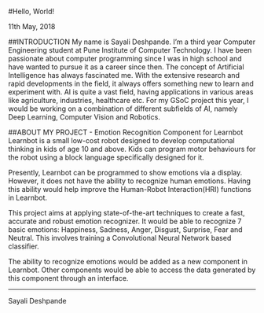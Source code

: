 #Hello, World!

11th May, 2018

##INTRODUCTION
My name is Sayali Deshpande. I’m a third year Computer Engineering student at Pune Institute of Computer Technology. I have been passionate about computer programming since I was in high school and have wanted to pursue it as a career since then.
The concept of Artificial Intelligence has always fascinated me. With the extensive research and rapid developments in the field, it always offers something new to learn and experiment with. AI is quite a vast field, having applications in various areas like agriculture, industries, healthcare etc. For my GSoC project this year, I would be working on a combination of different subfields of AI, namely Deep Learning, Computer Vision and Robotics.

##ABOUT MY PROJECT - Emotion Recognition Component for Learnbot
Learnbot is a small low-cost robot designed to develop computational thinking in kids of age 10 and above. Kids can program motor behaviours for the robot using a block language specifically designed for it. 

Presently, Learnbot can be programmed to show emotions via a display. However, it does not have the ability to recognize human emotions. Having this ability would help improve the Human-Robot Interaction(HRI) functions in Learnbot.

This project aims at applying state-of-the-art techniques to create a fast, accurate and robust emotion recognizer. It would be able to recognize 7 basic emotions: Happiness, Sadness, Anger, Disgust, Surprise, Fear and Neutral. This involves training a Convolutional Neural Network based classifier.

The ability to recognize emotions would be added as a new component in Learnbot. Other components would be able to access the data generated by this component through an interface.

* * *
Sayali Deshpande
